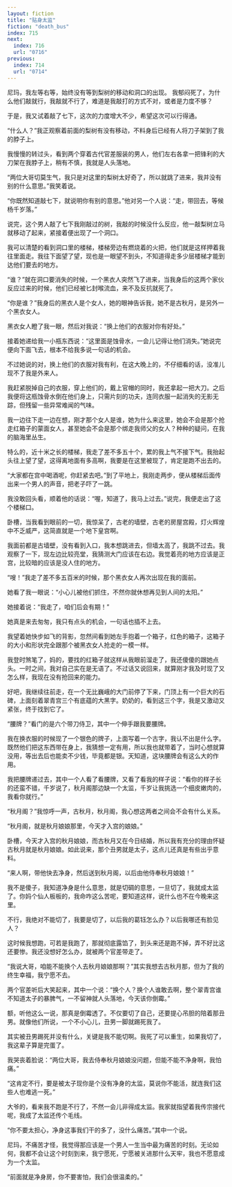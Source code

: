 ```yaml
---
layout: fiction
title: "贴身太监"
fiction: "death_bus"
index: 715
next:
  index: 716
  url: "0716"
previous:
  index: 714
  url: "0714"
---
```

尼玛，我左等右等，始终没有等到梨树的移动和洞口的出现。  我郁闷死了，为什么他们敲就行，我敲就不行了，难道是我敲打的方式不对，或者是力度不够？

于是，我又试着敲了七下，这次的力度增大不少，希望这次可以行得通。

“什么人？”我正观察着前面的梨树有没有移动，不料身后已经有人将刀子架到了我的脖子上。

我慢慢的转过头，看到两个穿着古代官差服装的男人，他们左右各拿一把锋利的大刀架在我脖子上，稍有不慎，我就是人头落地。

“两位大哥切莫生气，我只是对这里的梨树太好奇了，所以就跳了进来，我并没有别的什么意思。”我笑着说。

“你既然知道敲七下，就说明你有别的意思。”他对另一个人说：“走，带回去，等候杨千岁落。”

说完，这个男人敲了七下我刚敲过的树，我敲的时候没什么反应，他一敲梨树立马就移动了起来，紧接着便出现了一个洞口。

我可以清楚的看到洞口里的楼梯，楼梯旁边有燃烧着的火把，他们就是这样押着我往里面走。我往下面望了望，现也是一眼望不到头，不知道得走多少层楼梯才能到达他们要去的地方。

“谁？”就在洞口要消失的时候，一个黑衣人突然飞了进来，当我身后的这两个家伙反应过来的时候，他们已经被匕封喉流血，来不及反抗就死了。

“你是谁？”我身后的黑衣人是个女人，她的眼神告诉我，她不是古秋月，是另外一个黑衣女人。

黑衣女人瞪了我一眼，然后对我说：“换上他们的衣服对你有好处。”

接着她递给我一小瓶东西说：“这里面是蚀骨水，一会儿记得让他们消失。”她说完便向下面飞去，根本不给我多说一句话的机会。

不过她说的对，换上他们的衣服对我有利，在这大晚上的，不仔细看的话，没准儿现不了我是外来人。

我赶紧脱掉自己的衣服，穿上他们的，戴上官帽的同时，我还拿起一把大刀。之后我便将这瓶蚀骨水倒在他们身上，只需片刻的功夫，连同衣服一起消失的无影无踪，但残留一些异常难闻的气味。

我一边往下走一边在想，刚才那个女人是谁，她为什么来这里，她会不会是那个抢走红箱子的蒙面女人，甚至她会不会是那个绑走我师父的女人？种种的疑问，在我的脑海里丛生。

特么的，近十米之长的楼梯，我走了差不多五十个，累的我上气不接下气。我抬起头往上望了望，这得离地面有多高啊，我要是在这里被现了，肯定是跑不出去的。

“大家都在宫中喝酒呢，你赶紧去吧。”到了平地上，我刚走两步，便从楼梯后面传出来一个男人的声音，把老子吓了一跳。

我没敢回头看，顺着他的话说：“喔，知道了，我马上过去。”说完，我便走出了这个楼梯口。

卧槽，当我看到眼前的一切，我惊呆了，古老的墙壁，古老的房屋宫殿，灯火辉煌中不乏威严，这简直就是一个地下皇宫啊。

我面前都是古墙壁，没有看到入口，我本想跳进去，但墙太高了，我跳不过去。我观察了一下，现左边比较亮堂，我猜测大门应该在右边。我觉着亮的地方应该是正宫，比较暗的应该是没人住的地方。

“嗖！”我走了差不多五百米的时候，那个黑衣女人再次出现在我的面前。

她看了我一眼说：“小心儿被他们抓住，不然你就休想再见到人间的太阳。”

她接着说：“我走了，咱们后会有期！”

她真是来去匆匆，我只有点头的机会，一句话也插不上去。

我望着她快步如飞的背影，忽然间看到她左手抱着一个箱子，红色的箱子，这箱子的大小和形状完全跟那个被黑衣女人抢走的一模一样。

我登时煞笔了，妈的，要找的红箱子就这样从我眼前溜走了，我还傻傻的跟她点头。一时之间，我对自己实在是无语了。不过话又说回来，就算刚才我及时现了又怎么样，我现在没有抢回来的能力。

好吧，我继续往前走，在一个无比巍峨的大门前停了下来，门顶上有一个巨大的石碑，上面刻着翠青宫三个有底蕴的大黑字。奶奶的，看到这三个字，我是又激动又紧张，终于找到它了。

“腰牌？”看门的是六个带刀侍卫，其中一个伸手跟我要腰牌。

我在换衣服的时候现了一个银色的牌子，上面写着一个古字，我认不出是什么字。既然他们把这东西带在身上，我猜想一定有用，所以我也就带着了，当时心想就算没用，等出去后也能卖不少钱，毕竟都是银。天知道，这块腰牌会有这么大的作用。

我把腰牌递过去，其中一个人看了看腰牌，又看了看我的样子说：“看你的样子长的还蛮不错，千岁说了，秋月阁那边缺一个太监，千岁让我挑选一个细皮嫩肉的，我看你就行。”

“秋月阁？”我惊呼一声，古秋月，秋月阁，我心想这两者之间会不会有什么关系。

“秋月阁，就是秋月娘娘那里，今天才入宫的娘娘。”

卧槽，今天才入宫的秋月娘娘，而古秋月又在今日结婚，所以我有充分的理由怀疑古秋月就是秋月娘娘。如此说来，那个丑男就是太子，这点儿还真是有些出乎意料。

“来人啊，带他快去净身，然后送到秋月阁，以后由他侍奉秋月娘娘！”

我不是傻子，我知道净身是什么意思，就是切碉的意思，一旦切了，我就成太监了。你妈个仙人板板的，我命咋这么苦呢，要知道这样，说什么也不在今晚来这里。

不行，我绝对不能切了，我要是切了，以后我的葛钰怎么办？以后我哪还有脸见人？

这时候我想跑，可若是我跑了，那就彻底露馅了，到头来还是跑不掉，弄不好比这还要惨。我还没想好怎么办，就被两个官差带走了。

“我说大哥，咱能不能换个人去秋月娘娘那啊？”其实我想去古秋月那，但为了我的终生幸福，我宁愿不去。

两个官差听后大笑起来，其中一个说：“换个人？换个人谁敢去啊，整个翠青宫谁不知道太子的暴脾气，一不留神就人头落地，今天该你倒霉。”

额，听他这么一说，那真是倒霉透了。不仅要切了自己，还要提心吊胆的陪着那丑男。就像他们所说，一个不小心儿，丑男一脚就踢死我了。

其实被丑男踢死并没有什么，关键是我不能切啊。我死了可以重生，如果我切了，我这辈子算是完蛋了。

我哭丧着脸说：“两位大哥，我去侍奉秋月娘娘没问题，但能不能不净身啊，我怕痛。”

“这肯定不行，要是被太子现你是个没有净身的太监，莫说你不能活，就连我们这些人也难逃一死。”

大爷的，看来我不跑是不行了，不然一会儿非得成太监。我家就指望着我传宗接代呢，我成了太监还传个毛线。

“你不要太担心，净身这事我们干的多了，没什么痛苦。”其中一个说。

尼玛，不痛苦才怪，我觉得那应该是一个男人一生当中最为痛苦的时刻。无论如何，我都不会让这个时刻到来，我宁愿死，宁愿被关进那什么天牢，我也不愿意成为一个太监。

“前面就是净身房，你不要害怕，我们会很温柔的。”